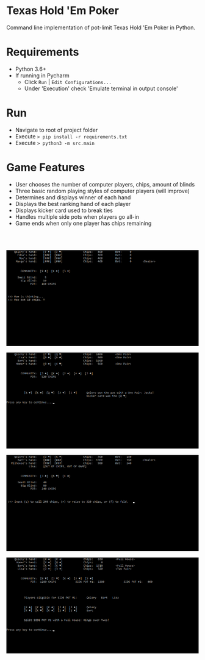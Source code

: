 # Texas Hold 'Em Poker

Command line implementation of pot-limit Texas Hold 'Em Poker in Python.
# Requirements
- Python 3.6+
- If running in Pycharm
  - Click `Run` | `Edit Configurations...`
  - Under 'Execution' check 'Emulate terminal in output console'

# Run
- Navigate to root of project folder
- Execute `> pip install -r requirements.txt`
- Execute `> python3 -m src.main`

# Game Features
* User chooses the number of computer players, chips, amount of blinds
* Three basic random playing styles of computer players (will improve)
* Determines and displays winner of each hand
* Displays the best ranking hand of each player
* Displays kicker card used to break ties
* Handles multiple side pots when players go all-in
* Game ends when only one player has chips remaining

<br>
<br>

![](./images/example1.png)

![](./images/example2.png)

![](./images/example3.png)

![](./images/example4.png)

